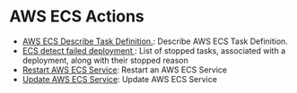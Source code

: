# AWS ECS Actions

* [AWS ECS Describe Task Definition.](https://github.com/unskript/Awesome-CloudOps-Automation/tree/master/AWS/legos/aws\_ecs\_describe\_task\_definition/README.md): Describe AWS ECS Task Definition.
* [ECS detect failed deployment ](https://github.com/unskript/Awesome-CloudOps-Automation/tree/master/AWS/legos/aws\_ecs\_detect\_failed\_deployment/README.md): List of stopped tasks, associated with a deployment, along with their stopped reason
* [Restart AWS ECS Service](https://github.com/unskript/Awesome-CloudOps-Automation/tree/master/AWS/legos/aws\_ecs\_service\_restart/README.md): Restart an AWS ECS Service
* [Update AWS ECS Service](https://github.com/unskript/Awesome-CloudOps-Automation/tree/master/AWS/legos/aws\_ecs\_update\_service/README.md): Update AWS ECS Service
